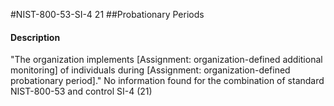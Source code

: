 #NIST-800-53-SI-4 21
##Probationary Periods
#### Description
"The organization implements [Assignment: organization-defined additional monitoring] of individuals during [Assignment: organization-defined probationary period]."
No information found for the combination of standard NIST-800-53 and control SI-4 (21)
